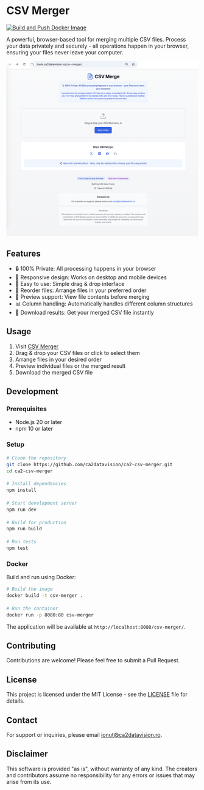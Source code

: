 # CSV Merger

[![Build and Push Docker Image](https://github.com/ca2datavision/ca2-csv-merger/actions/workflows/docker.yml/badge.svg)](https://github.com/ca2datavision/ca2-csv-merger/actions/workflows/docker.yml)

A powerful, browser-based tool for merging multiple CSV files. Process your data privately and securely - all operations happen in your browser, ensuring your files never leave your computer.

![CSV Merger Screenshot](https://github.com/ca2datavision/ca2-csv-merger/raw/main/screenshot.png)

## Features

- 🔒 100% Private: All processing happens in your browser
- 📱 Responsive design: Works on desktop and mobile devices
- 🎯 Easy to use: Simple drag & drop interface
- 🔄 Reorder files: Arrange files in your preferred order
- 👀 Preview support: View file contents before merging
- 📊 Column handling: Automatically handles different column structures
- 💾 Download results: Get your merged CSV file instantly

## Usage

1. Visit [CSV Merger](https://tools.ca2datavision.ro/csv-merger/)
2. Drag & drop your CSV files or click to select them
3. Arrange files in your desired order
4. Preview individual files or the merged result
5. Download the merged CSV file

## Development

### Prerequisites

- Node.js 20 or later
- npm 10 or later

### Setup

```bash
# Clone the repository
git clone https://github.com/ca2datavision/ca2-csv-merger.git
cd ca2-csv-merger

# Install dependencies
npm install

# Start development server
npm run dev

# Build for production
npm run build

# Run tests
npm test
```

### Docker

Build and run using Docker:

```bash
# Build the image
docker build -t csv-merger .

# Run the container
docker run -p 8080:80 csv-merger
```

The application will be available at `http://localhost:8080/csv-merger/`.

## Contributing

Contributions are welcome! Please feel free to submit a Pull Request.

## License

This project is licensed under the MIT License - see the [LICENSE](LICENSE) file for details.

## Contact

For support or inquiries, please email [ionut@ca2datavision.ro](mailto:ionut@ca2datavision.ro).

## Disclaimer

This software is provided "as is", without warranty of any kind. The creators and contributors assume no responsibility for any errors or issues that may arise from its use.
